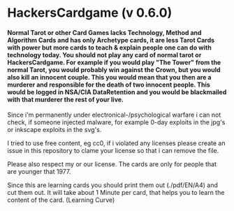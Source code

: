 # HackersCardgame (v 0.6.0)
#### Normal Tarot or other Card Games lacks Technology, Method and Algorithm Cards and has only Archetype cards, it are less Tarot Cards with power but more cards to teach & explain people one can do with technology today. You should not play any card of normal tarot or HackersCardgame. For example if you would play "The Tower" from the normal Tarot, you would probably win against the Crown, but you would also kill an innocent couple. This you would mean that you then are a murderer and responsible for the death of two innocent people. This would be logged in NSA/CIA DataRetention and you would be blackmailed with that murderer the rest of your live.

Since i'm permanently under electronical-/psychological warfare i can not check, if someone injected malware, for example 0-day exploits in the jpg's or inkscape exploits in the svg's.

I tried to use free content, eg cc0, if i violated any licenses please create an issue in this repository to clame your license so that i can remove the file.

Please also respect my or our license. The cards are only for people that are younger that 1977.

Since this are learning cards you should print them out (./pdf/EN/A4) and cut them out. It will take about 1 Minute per card, that helps you to learn the content of the card. (Learning Curve)
